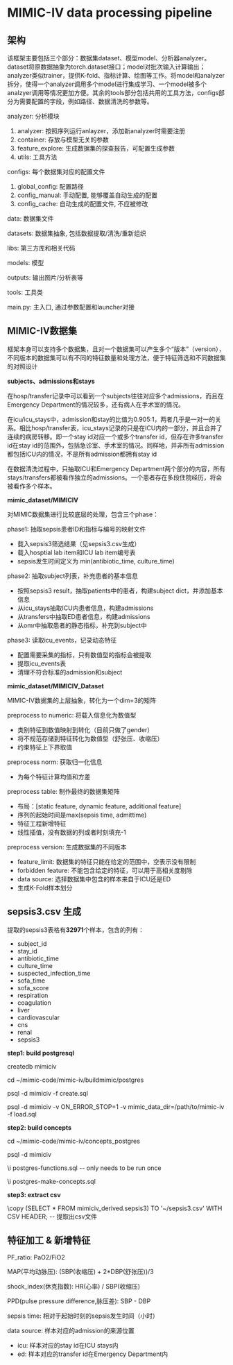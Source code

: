 # MIMIC-IV data processing pipeline

## 架构

该框架主要包括三个部分：数据集dataset、模型model、分析器analyzer。dataset将原数据抽象为torch.dataset接口；model对批次输入计算输出；analyzer类似trainer，提供K-fold、指标计算、绘图等工作。将model和analyzer拆分，使得一个analyzer调用多个model进行集成学习、一个model被多个analzyer调用等情况更加方便。其余的tools部分包括共用的工具方法，configs部分为需要配置的字段，例如路径、数据清洗的参数等。

analyzer: 分析模块
1. analyzer: 按照序列运行anlayzer，添加新analyzer时需要注册
2. container: 存放与模型无关的参数
3. feature_explore: 生成数据集的探查报告，可配置生成参数
3. utils: 工具方法

configs: 每个数据集对应的配置文件
1. global_config: 配置路径
2. config_manual: 手动配置, 能够覆盖自动生成的配置
3. config_cache: 自动生成的配置文件, 不应被修改

data: 数据集文件

datasets: 数据集抽象, 包括数据提取/清洗/重新组织

libs: 第三方库和相关代码

models: 模型

outputs: 输出图片/分析表等

tools: 工具类

main.py: 主入口, 通过参数配置和launcher对接

## MIMIC-IV数据集

框架本身可以支持多个数据集，且对一个数据集可以产生多个“版本”（version），不同版本的数据集可以有不同的特征数量和处理方法，便于特征筛选和不同数据集的对照设计

**subjects、admissions和stays**

在hosp/transfer记录中可以看到一个subjects往往对应多个admissions，而且在Emergency Department的情况较多，还有病人在手术室的情况。

在icu/icu_stays中，admission和stay的比值为0.905:1，两者几乎是一对一的关系。相比hosp/transfer表，icu_stays记录的只是在ICU内的一部分，并且合并了连续的病房转移。即一个stay id对应一个或多个transfer id，但存在许多transfer id在stay id的范围外，包括急诊室、手术室的情况。同样地，并非所有admission都包括ICU内的情况，不是所有admission都拥有stay id

在数据清洗过程中，只抽取ICU和Emergency Department两个部分的内容，所有stays/transfers都被看作独立的admissions。一个患者存在多段住院经历，将会被看作多个样本。

**mimic_dataset/MIMICIV**

对MIMIC数据集进行比较底层的处理，包含三个phase：

phase1: 抽取sepsis患者ID和指标与编号的映射文件
- 载入sepsis3筛选结果（见sepsis3.csv生成）
- 载入hosptial lab item和ICU lab item编号表
- sepsis发生时间定义为 min(antibiotic_time, culture_time)

phase2: 抽取subject列表，补充患者的基本信息
- 按照sepsis3 result，抽取patients中的患者，构建subject dict，并添加基本信息
- 从icu_stays抽取ICU内患者信息，构建admissions
- 从transfers中抽取ED患者信息，构建admissions
- 从omr中抽取患者的静态指标，补充到subject中

phase3: 读取icu_events，记录动态特征
- 配置需要采集的指标，只有数值型的指标会被提取
- 提取icu_events表
- 清理不符合标准的admission和subject

**mimic_dataset/MIMICIV_Dataset**

MIMIC-IV数据集的上层抽象，转化为一个dim=3的矩阵

preprocess to numeric: 将载入信息化为数值型
- 类别特征到数值映射到转化（目前只做了gender）
- 将不规范存储到特征转化为数值型（舒张压、收缩压）
- 约束特征上下界取值

preprocess norm: 获取归一化信息
- 为每个特征计算均值和方差

preprocess table: 制作最终的数据集矩阵
- 布局：[static feature, dynamic feature, additional feature]
- 序列的起始时间是max(sepsis time, admittime)
- 特征工程新增特征
- 线性插值，没有数据的列或者时刻填充-1

preprocess version: 生成数据集的不同版本
- feature_limit: 数据集的特征只能在给定的范围中，空表示没有限制
- forbidden feature: 不能包含给定的特征，可以用于高相关度剔除
- data source: 选择数据集中包含的样本来自于ICU还是ED
- 生成K-Fold样本划分

## sepsis3.csv 生成

提取的sepsis3表格有**32971**个样本，包含的列有：
- subject_id
- stay_id
- antibiotic_time
- culture_time
- suspected_infection_time
- sofa_time
- sofa_score
- respiration
- coagulation
- liver
- cardiovascular
- cns
- renal
- sepsis3

**step1: build postgresql**

createdb mimiciv

cd ~/mimic-code/mimic-iv/buildmimic/postgres

psql -d mimiciv -f create.sql

psql -d mimiciv -v ON_ERROR_STOP=1 -v mimic_data_dir=/path/to/mimic-iv -f load.sql

**step2: build concepts**

cd ~/mimic-code/mimic-iv/concepts_postgres

psql -d mimiciv

\i postgres-functions.sql -- only needs to be run once

\i postgres-make-concepts.sql
 
**step3: extract csv**

\copy (SELECT * FROM mimiciv_derived.sepsis3) TO '~/sepsis3.csv' WITH CSV HEADER; -- 提取出csv文件

## 特征加工 & 新增特征

PF_ratio: PaO2/FiO2

MAP(平均动脉压): (SBP(收缩压) + 2*DBP(舒张压))/3

shock_index(休克指数): HR(心率) / SBP(收缩压)

PPD(pulse pressure difference,脉压差): SBP - DBP

sepsis time: 相对于起始时刻的sepsis发生时间（小时）

data source: 样本对应的admission的来源位置
- icu: 样本对应的stay id在ICU stays内
- ed: 样本对应的transfer id在Emergency Department内

